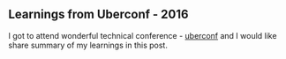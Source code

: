 ## Learnings from Uberconf - 2016

I got to attend wonderful technical conference - [uberconf](https://uberconf.com/) and I would like share summary of my learnings in this post.




































































 

